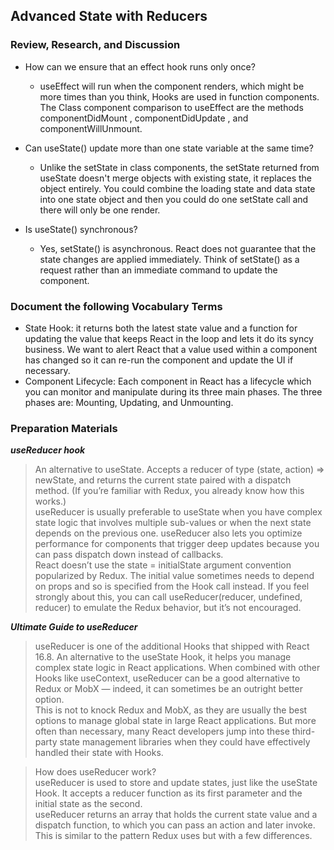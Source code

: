 ## Advanced State with Reducers

### Review, Research, and Discussion
- How can we ensure that an effect hook runs only once?
    - useEffect will run when the component renders, which might be more times than you think, Hooks are used in function components. The Class component comparison to useEffect are the methods componentDidMount , componentDidUpdate , and componentWillUnmount.

- Can useState() update more than one state variable at the same time?
    -  Unlike the setState in class components, the setState returned from useState doesn't merge objects with existing state, it replaces the object entirely. You could combine the loading state and data state into one state object and then you could do one setState call and there will only be one render.
- Is useState() synchronous?
    - Yes, setState() is asynchronous. React does not guarantee that the state changes are applied immediately. Think of setState() as a request rather than an immediate command to update the component.

### Document the following Vocabulary Terms

- State Hook: it returns both the latest state value and a function for updating the value that keeps React in the loop and lets it do its syncy business. We want to alert React that a value used within a component has changed so it can re-run the component and update the UI if necessary.
- Component Lifecycle: Each component in React has a lifecycle which you can monitor and manipulate during its three main phases. The three phases are: Mounting, Updating, and Unmounting.

### Preparation Materials
***useReducer hook***                      
> An alternative to useState. Accepts a reducer of type (state, action) => newState, and returns the current state paired with a dispatch method. (If you’re familiar with Redux, you already know how this works.)                  
useReducer is usually preferable to useState when you have complex state logic that involves multiple sub-values or when the next state depends on the previous one. useReducer also lets you optimize performance for components that trigger deep updates because you can pass dispatch down instead of callbacks.                          
React doesn’t use the state = initialState argument convention popularized by Redux. The initial value sometimes needs to depend on props and so is specified from the Hook call instead. If you feel strongly about this, you can call useReducer(reducer, undefined, reducer) to emulate the Redux behavior, but it’s not encouraged.                     

***Ultimate Guide to useReducer***                       
>useReducer is one of the additional Hooks that shipped with React 16.8. An alternative to the useState Hook, it helps you manage complex state logic in React applications. When combined with other Hooks like useContext, useReducer can be a good alternative to Redux or MobX — indeed, it can sometimes be an outright better option.                 
This is not to knock Redux and MobX, as they are usually the best options to manage global state in large React applications. But more often than necessary, many React developers jump into these third-party state management libraries when they could have effectively handled their state with Hooks.              
               
> How does useReducer work?                    
useReducer is used to store and update states, just like the useState Hook. It accepts a reducer function as its first parameter and the initial state as the second.                      
useReducer returns an array that holds the current state value and a dispatch function, to which you can pass an action and later invoke. This is similar to the pattern Redux uses but with a few differences.               
